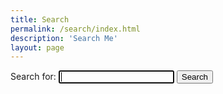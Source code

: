 ```yaml
---
title: Search
permalink: /search/index.html
description: 'Search Me'
layout: page
---
```

<script type="module" src="/asstes/scripts/pagefind-search.js"></script>

<pagefind-search>
	<!-- Fallback to DuckDuckGo search -->
	<form action="https://duckduckgo.com/" method="get" style="min-height: 3.2em;"><!-- min-height to reduce CLS -->
		<label>
			Search for:
			<input type="search" name="q" autocomplete="off" autofocus>
		</label>
		<!-- Put your searchable domain here -->
		<input type="hidden" name="sites" value="paulapplegate.com">
		<button type="submit">Search</button>
	</form>
</pagefind-search>